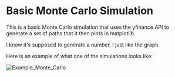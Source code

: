 # Basic Monte Carlo Simulation

This is a basic Monte Carlo simulation that uses the yfinance API to generate a set of paths that it then plots in matplotlib.

I know it's supposed to generate a number, I just like the graph.

Here is an example of what one of the simulations looks like:

![Example_Monte_Carlo](https://github.com/Rex-Hirst/Basic_MC_Simulation/assets/129246762/97be237b-8b1a-4369-89e3-c323501e8717)

